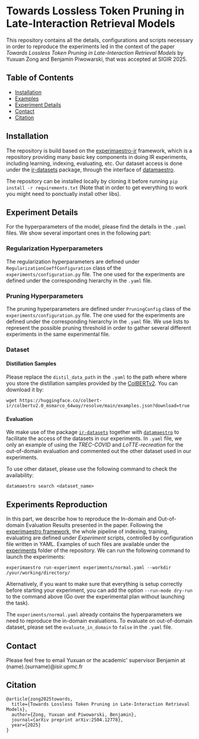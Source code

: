 Towards Lossless Token Pruning in Late-Interaction Retrieval Models
===

This repository contains all the details, configurations and scripts necessary in order to reproduce the experiments led in the context of the paper *Towards Lossless Token Pruning in Late-Interaction Retrieval Models* by Yuxuan Zong and Benjamin Piwowarski, that was accepted at SIGIR 2025.

## Table of Contents

* [Installation](#installation)
* [Examples](#examples)
* [Experiment Details](#experiment-details)
* [Contact](#contact)
* [Citation](#citation)

## Installation

The repository is build based on the [experimaestro-ir](https://github.com/experimaestro/experimaestro-ir) framework, which is a repository providing many basic key components in doing IR experiments, including learning, indexing, evaluating, etc. Our dataset access is done under the [ir-datasets](https://github.com/allenai/ir_datasets/) package, through the interface of [datamaestro](https://github.com/experimaestro/datamaestro_text).

The repository can be installed locally by cloning it before running `pip install -r requirements.txt` (Note that in order to get everything to work you might need to ponctually install other libs).

## Experiment Details

For the hyperparameters of the model, please find the details in the `.yaml` files. We show several important ones in the following part:

### Regularization Hyperparameters
The regularization hyperparameters are defined under `RegularizationCoeffConfiguration` class of the `experiments/configuration.py` file. The one used for the experiments are defined under the corresponding hierarchy in the `.yaml` file.

### Pruning Hyperparameters
The pruning hyperparameters are defined under `PruningConfig` class of the `experiments/configuration.py` file. The one used for the experiments are defined under the corresponding hierarchy in the `.yaml` file. We use lists to represent the possible pruning threshold in order to gather several different experiments in the same experimental file.

### Dataset

#### Distillation Samples

Please replace the `distil_data_path` in the `.yaml` to the path where where you store the distillation samples provided by the [ColBERTv2](https://github.com/stanford-futuredata/ColBERT). You can download it by:

```unix
wget https://huggingface.co/colbert-ir/colbertv2.0_msmarco_64way/resolve/main/examples.json?download=true
```

#### Evaluation
We make use of the package [`ir-datasets`](https://ir-datasets.com/) together with [`datamaestro`](https://github.com/experimaestro/datamaestro_text) to facilitate the access of the datasets in our experiments. In `.yaml` file, we only an example of using the *TREC-COVID* and *LoTTE-recreation* for the out-of-domain evaluation and commented out the other dataset used in our experiments.

To use other dataset, please use the following command to check the availability:
```unix
datamaestro search <dataset_name>
```

## Experiments Reproduction

In this part, we describe how to reproduce the In-domain and Out-of-domain Evaluation Results presented in the paper. Following the [experimaestro framework](https://experimaestro-python.readthedocs.io/en/latest/), the whole pipeline of indexing, training, evaluating are defined under *Experiment* scripts, controlled by configuration file written in YAML. Examples of such files are available under the [experiments](experiments) folder of the repository. We can run the following command to launch the experiments:

````unix
experimaestro run-experiment experiments/normal.yaml --workdir /your/working/directory/
````

Alternatively, if you want to make sure that everything is setup correctly before starting your experiment, you can add the option `--run-mode dry-run` to the command above (Go over the experimental plan without launching the task).

The `experiments/normal.yaml` already contains the hyperparameters we need to reproduce the in-domain evaluations. To evaluate on out-of-domain dataset, please set the `evaluate_in_domain` to `false` in the `.yaml` file.

## Contact

Please feel free to email Yuxuan or the academic' supervisor Benjamin at (name).(surname)@isir.upmc.fr

## Citation

```
@article{zong2025towards,
  title={Towards Lossless Token Pruning in Late-Interaction Retrieval Models},
  author={Zong, Yuxuan and Piwowarski, Benjamin},
  journal={arXiv preprint arXiv:2504.12778},
  year={2025}
}
```
